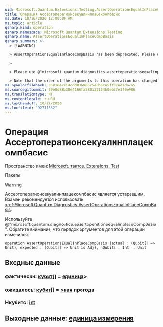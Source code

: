 ```yaml
---
uid: Microsoft.Quantum.Extensions.Testing.AssertOperationsEqualInPlaceCompBasis
title: Операция Ассертоператионсекуалинплацекомпбасис
ms.date: 10/26/2020 12:00:00 AM
ms.topic: article
qsharp.kind: operation
qsharp.namespace: Microsoft.Quantum.Extensions.Testing
qsharp.name: AssertOperationsEqualInPlaceCompBasis
qsharp.summary: >-
  > [!WARNING]

  > AssertOperationsEqualInPlaceCompBasis has been deprecated. Please use <xref:Microsoft.Quantum.Diagnostics.AssertOperationsEqualInPlaceCompBasis> instead.

  >

  > Please use @"microsoft.quantum.diagnostics.assertoperationsequalinplaceCompBasis".

  > Note that the order of the arguments to this operation has changed.
ms.openlocfilehash: 35816ecd14cdd87a905c5e3b6ce5ff32edadaca5
ms.sourcegitcommit: 29e0d88a30e4166fa580132124b0eb57e1f0e986
ms.translationtype: MT
ms.contentlocale: ru-RU
ms.lasthandoff: 10/27/2020
ms.locfileid: "92711632"
---
```

# <a name="assertoperationsequalinplacecompbasis-operation"></a>Операция Ассертоператионсекуалинплацекомпбасис

Пространство имен: [Microsoft. тактов. Extensions. Test](xref:Microsoft.Quantum.Extensions.Testing)

Пакеты [](https://nuget.org/packages/)


> [!WARNING]
> Ассертоператионсекуалинплацекомпбасис является устаревшим. Взамен рекомендуется использовать <xref:Microsoft.Quantum.Diagnostics.AssertOperationsEqualInPlaceCompBasis>.
>
> Используйте @"microsoft.quantum.diagnostics.assertoperationsequalinplaceCompBasis".
> Обратите внимание, что порядок аргументов для этой операции изменился.



```qsharp
operation AssertOperationsEqualInPlaceCompBasis (actual : (Qubit[] => Unit), expected : (Qubit[] => Unit is Adj), nQubits : Int) : Unit
```


## <a name="input"></a>Входные данные

### <a name="actual--qubit--unit"></a>фактически: [кубит](xref:microsoft.quantum.lang-ref.qubit)[] = [единица](xref:microsoft.quantum.lang-ref.unit)> 




### <a name="expected--qubit--unit-adj"></a>ожидалось: [кубит](xref:microsoft.quantum.lang-ref.qubit)[] = [>ная](xref:microsoft.quantum.lang-ref.unit) прогода




### <a name="nqubits--int"></a>Нкубитс: [int](xref:microsoft.quantum.lang-ref.int)





## <a name="output--unit"></a>Выходные данные: [единица измерения](xref:microsoft.quantum.lang-ref.unit)

